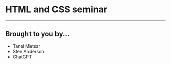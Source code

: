<!-- .slide: data-background="DarkSlateBlue" -->
# HTML and CSS seminar

---

<!-- .slide: data-background="SlateGray" -->
## Brought to you by...
- Tanel Metsar
- Sten Anderson
- ChatGPT

